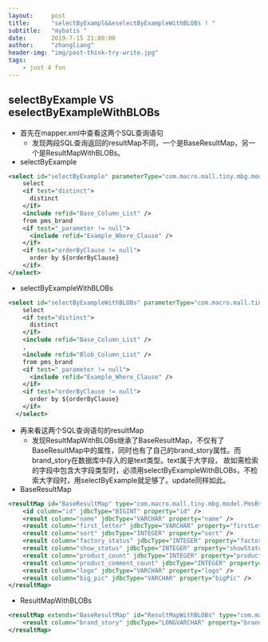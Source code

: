 ```yaml
---
layout:     post
title:      "selectByExampl&&eselectByExampleWithBLOBs ! "
subtitle:   "mybatis "
date:       2019-7-15 21:00:00
author:     "zhangliang"
header-img: "img/post-think-try-write.jpg"
tags:
    - just 4 fun
---
```


## selectByExample VS eselectByExampleWithBLOBs
- 首先在mapper.xml中查看这两个SQL查询语句
  - 发现两段SQL查询返回的resultMap不同，一个是BaseResultMap，另一个是ResultMapWithBLOBs。
- selectByExample
```xml
<select id="selectByExample" parameterType="com.macro.mall.tiny.mbg.model.PmsBrandExample" resultMap="BaseResultMap">
    select
    <if test="distinct">
      distinct
    </if>
    <include refid="Base_Column_List" />
    from pms_brand
    <if test="_parameter != null">
      <include refid="Example_Where_Clause" />
    </if>
    <if test="orderByClause != null">
      order by ${orderByClause}
    </if>
</select>
```
- selectByExampleWithBLOBs
```xml
<select id="selectByExampleWithBLOBs" parameterType="com.macro.mall.tiny.mbg.model.PmsBrandExample" resultMap="ResultMapWithBLOBs">
    select
    <if test="distinct">
      distinct
    </if>
    <include refid="Base_Column_List" />
    ,
    <include refid="Blob_Column_List" />
    from pms_brand
    <if test="_parameter != null">
      <include refid="Example_Where_Clause" />
    </if>
    <if test="orderByClause != null">
      order by ${orderByClause}
    </if>
  </select>
```
- 再来看这两个SQL查询语句的resultMap
  - 发现ResultMapWithBLOBs继承了BaseResultMap，不仅有了BaseResultMap中的属性，同时也有了自己的brand_story属性。而brand_story在数据库中存入的是text类型。text属于大字段，
故如需检索的字段中包含大字段类型时，必须用selectByExampleWithBLOBs，不检索大字段时，用selectByExample就足够了。update同样如此。
- BaseResultMap

```xml
<resultMap id="BaseResultMap" type="com.macro.mall.tiny.mbg.model.PmsBrand">
    <id column="id" jdbcType="BIGINT" property="id" />
    <result column="name" jdbcType="VARCHAR" property="name" />
    <result column="first_letter" jdbcType="VARCHAR" property="firstLetter" />
    <result column="sort" jdbcType="INTEGER" property="sort" />
    <result column="factory_status" jdbcType="INTEGER" property="factoryStatus" />
    <result column="show_status" jdbcType="INTEGER" property="showStatus" />
    <result column="product_count" jdbcType="INTEGER" property="productCount" />
    <result column="product_comment_count" jdbcType="INTEGER" property="productCommentCount" />
    <result column="logo" jdbcType="VARCHAR" property="logo" />
    <result column="big_pic" jdbcType="VARCHAR" property="bigPic" />
</resultMap>
```

- ResultMapWithBLOBs
```xml
<resultMap extends="BaseResultMap" id="ResultMapWithBLOBs" type="com.macro.mall.tiny.mbg.model.PmsBrand">
    <result column="brand_story" jdbcType="LONGVARCHAR" property="brandStory" />
</resultMap>
```
